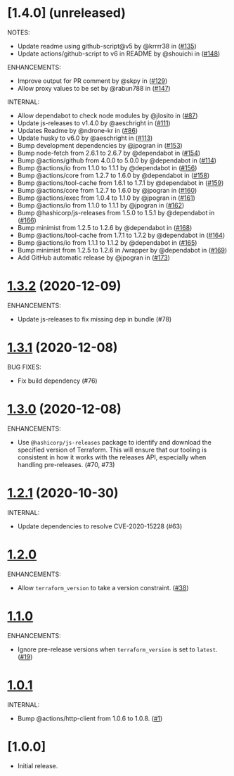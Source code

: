 # [1.4.0] (unreleased)

NOTES:

 - Update readme using github-script@v5 by @krrrr38 in ([#135](https://github.com/hashicorp/setup-terraform/pull/135))
 - Update actions/github-script to v6 in README by @shouichi in ([#148](https://github.com/hashicorp/setup-terraform/pull/148))

ENHANCEMENTS:

 - Improve output for PR comment by @skpy in ([#129](https://github.com/hashicorp/setup-terraform/pull/129))
 - Allow proxy values to be set by @rabun788 in ([#147](https://github.com/hashicorp/setup-terraform/pull/147))

INTERNAL:

 - Allow dependabot to check node modules by @jlosito in ([#87](https://github.com/hashicorp/setup-terraform/pull/87))
 - Update js-releases to v1.4.0 by @aeschright in ([#111](https://github.com/hashicorp/setup-terraform/pull/111))
 - Updates Readme by @ndrone-kr in ([#86](https://github.com/hashicorp/setup-terraform/pull/86))
 - Update husky to v6.0 by @aeschright in ([#113](https://github.com/hashicorp/setup-terraform/pull/113))
 - Bump development dependencies by @jpogran in ([#153](https://github.com/hashicorp/setup-terraform/pull/153))
 - Bump node-fetch from 2.6.1 to 2.6.7 by @dependabot in ([#154](https://github.com/hashicorp/setup-terraform/pull/154))
 - Bump @actions/github from 4.0.0 to 5.0.0 by @dependabot in ([#114](https://github.com/hashicorp/setup-terraform/pull/114))
 - Bump @actions/io from 1.1.0 to 1.1.1 by @dependabot in ([#156](https://github.com/hashicorp/setup-terraform/pull/156))
 - Bump @actions/core from 1.2.7 to 1.6.0 by @dependabot in ([#158](https://github.com/hashicorp/setup-terraform/pull/158))
 - Bump @actions/tool-cache from 1.6.1 to 1.7.1 by @dependabot in ([#159](https://github.com/hashicorp/setup-terraform/pull/159))
 - Bump @actions/core from 1.2.7 to 1.6.0 by @jpogran in ([#160](https://github.com/hashicorp/setup-terraform/pull/160))
 - Bump @actions/exec from 1.0.4 to 1.1.0 by @jpogran in ([#161](https://github.com/hashicorp/setup-terraform/pull/161))
 - Bump @actions/io from 1.1.0 to 1.1.1 by @jpogran in ([#162](https://github.com/hashicorp/setup-terraform/pull/162))
 - Bump @hashicorp/js-releases from 1.5.0 to 1.5.1 by @dependabot in ([#166](https://github.com/hashicorp/setup-terraform/pull/166))
 - Bump minimist from 1.2.5 to 1.2.6 by @dependabot in ([#168](https://github.com/hashicorp/setup-terraform/pull/168))
 - Bump @actions/tool-cache from 1.7.1 to 1.7.2 by @dependabot in ([#164](https://github.com/hashicorp/setup-terraform/pull/164))
 - Bump @actions/io from 1.1.1 to 1.1.2 by @dependabot in ([#165](https://github.com/hashicorp/setup-terraform/pull/165))
 - Bump minimist from 1.2.5 to 1.2.6 in /wrapper by @dependabot in ([#169](https://github.com/hashicorp/setup-terraform/pull/169))
 - Add GitHub automatic release by @jpogran in ([#173](https://github.com/hashicorp/setup-terraform/pull/173))

# [1.3.2] (2020-12-09)

ENHANCEMENTS:

- Update js-releases to fix missing dep in bundle (#78)

# [1.3.1] (2020-12-08)

BUG FIXES:

- Fix build dependency (#76)

# [1.3.0] (2020-12-08)

ENHANCEMENTS:

- Use `@hashicorp/js-releases` package to identify and download the specified version of Terraform. This will ensure that our tooling is consistent in how it works with the releases API, especially when handling pre-releases. (#70, #73)

# [1.2.1] (2020-10-30)

INTERNAL:

- Update dependencies to resolve CVE-2020-15228 (#63)

# [1.2.0]

ENHANCEMENTS:

- Allow `terraform_version` to take a version constraint. ([#38](https://github.com/hashicorp/setup-terraform/pull/38))

# [1.1.0]

ENHANCEMENTS:

- Ignore pre-release versions when `terraform_version` is set to `latest`. ([#19](https://github.com/hashicorp/setup-terraform/pull/19))

# [1.0.1]

INTERNAL:

- Bump @actions/http-client from 1.0.6 to 1.0.8. ([#1](https://github.com/hashicorp/setup-terraform/pull/1))

# [1.0.0]

- Initial release.

<!-- Links to tag comparisons -->
[Unreleased]: https://github.com/hashicorp/setup-terraform/compare/v1.3.2...main
[1.3.2]: https://github.com/hashicorp/setup-terraform/compare/v1.3.1...v1.3.2
[1.3.1]: https://github.com/hashicorp/setup-terraform/compare/v1.3.0...v1.3.1
[1.3.0]: https://github.com/hashicorp/setup-terraform/compare/v1.2.1...v1.3.0
[1.2.1]: https://github.com/hashicorp/setup-terraform/compare/v1.2.0...v1.2.1
[1.2.0]: https://github.com/hashicorp/setup-terraform/compare/v1.1.0...v1.2.0
[1.1.0]: https://github.com/hashicorp/setup-terraform/compare/v1.0.1...v1.1.0
[1.0.1]: https://github.com/hashicorp/setup-terraform/compare/v1.0.0...v1.0.1
